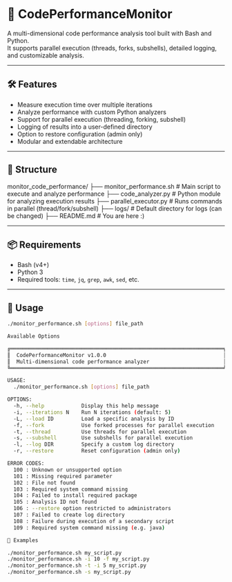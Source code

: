 # 🚀 CodePerformanceMonitor

A multi-dimensional code performance analysis tool built with Bash and Python.  
It supports parallel execution (threads, forks, subshells), detailed logging, and customizable analysis.

---

## 🛠 Features

- Measure execution time over multiple iterations
- Analyze performance with custom Python analyzers
- Support for parallel execution (threading, forking, subshell)
- Logging of results into a user-defined directory
- Option to restore configuration (admin only)
- Modular and extendable architecture

---

## 📂 Structure

monitor_code_performance/
├── monitor_performance.sh # Main script to execute and analyze performance
├── code_analyzer.py # Python module for analyzing execution results
├── parallel_executor.py # Runs commands in parallel (thread/fork/subshell)
├── logs/ # Default directory for logs (can be changed)
├── README.md # You are here :)

---

## 📦 Requirements

- Bash (v4+)
- Python 3
- Required tools: `time`, `jq`, `grep`, `awk`, `sed`, etc.

---

## 🚀 Usage

```bash
./monitor_performance.sh [options] file_path

Available Options

╔═════════════════════════════════════════════════════════════════════╗
║  CodePerformanceMonitor v1.0.0                                      ║
║  Multi-dimensional code performance analyzer                        ║
╚═════════════════════════════════════════════════════════════════════╝

USAGE:
  ./monitor_performance.sh [options] file_path

OPTIONS:
  -h, --help            Display this help message
  -i, --iterations N    Run N iterations (default: 5)
  -L, --load ID         Load a specific analysis by ID
  -f, --fork            Use forked processes for parallel execution
  -t, --thread          Use threads for parallel execution
  -s, --subshell        Use subshells for parallel execution
  -l, --log DIR         Specify a custom log directory
  -r, --restore         Reset configuration (admin only)

ERROR CODES:
  100 : Unknown or unsupported option
  101 : Missing required parameter
  102 : File not found
  103 : Required system command missing
  104 : Failed to install required package
  105 : Analysis ID not found
  106 : --restore option restricted to administrators
  107 : Failed to create log directory
  108 : Failure during execution of a secondary script
  109 : Required system command missing (e.g. java)

📌 Examples

./monitor_performance.sh my_script.py
./monitor_performance.sh -i 10 -f my_script.py
./monitor_performance.sh -t -i 5 my_script.py
./monitor_performance.sh -s my_script.py
```
